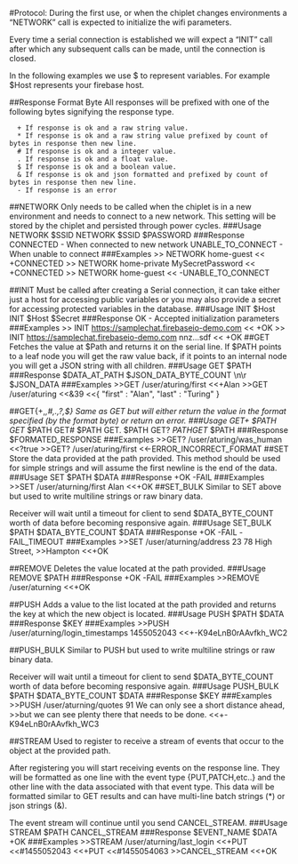 #Protocol:
During the first use, or when the chiplet changes environments a “NETWORK” call is expected to initialize the wifi parameters.

Every time a serial connection is established we will expect a “INIT” call after which any subsequent calls can be made, until the connection is closed. 

In the following examples we use $ to represent variables. For example $Host represents your firebase host.

##Response Format Byte
All responses will be prefixed with one of the following bytes signifying the response type.
```
  + If response is ok and a raw string value.
  * If response is ok and a raw string value prefixed by count of bytes in response then new line.
  # If response is ok and a integer value.
  . If response is ok and a float value.
  $ If response is ok and a boolean value.
  & If response is ok and json formatted and prefixed by count of bytes in response then new line.
  - If response is an error
```
##NETWORK
Only needs to be called when the chiplet is in a new environment and needs to connect to a new network. This setting will be stored by the chiplet and persisted through power cycles.
###Usage
	NETWORK $SSID
	NETWORK $SSID $PASSWORD
###Response
	CONNECTED - When connected to new network
	UNABLE_TO_CONNECT - When unable to connect
###Examples
	>> NETWORK home-guest
	<< +CONNECTED
	>> NETWORK home-private MySecretPassword
	<< +CONNECTED
	>> NETWORK home-guest
	<< -UNABLE_TO_CONNECT

##INIT
Must be called after creating a Serial connection, it can take either just a host for accessing public variables or you may also provide a secret for accessing protected variables in the database.
###Usage
	INIT $Host
	INIT $Host $Secret
###Response
	OK - Accepted initialization parameters
###Examples
	>> INIT https://samplechat.firebaseio-demo.com
	<< +OK
	>> INIT https://samplechat.firebaseio-demo.com nnz...sdf
	<< +OK
##GET
Fetches the value at $Path and returns it on the serial line. If $PATH points to a leaf node you will get the raw value back, if it points to an internal node you will get a JSON string with all children.
###Usage
	GET $PATH
###Response
	$DATA_AT_PATH
	$JSON_DATA_BYTE_COUNT \n\r $JSON_DATA
###Examples
	>>GET /user/aturing/first
	<<+Alan
	>>GET /user/aturing
	<<&39
	<<{ "first" : "Alan", "last" : "Turing" }
	
##GET{+,*,#,.,?,$}
Same as GET but will either return the value in the format specified (by the format byte) or return an error.
###Usage
	GET+ $PATH
	GET* $PATH
	GET# $PATH
	GET. $PATH
	GET? $PATH
	GET$ $PATH
###Response
	$FORMATED_RESPONSE
###Examples
	>>GET? /user/aturing/was_human
	<<?true
	>>GET? /user/aturing/first
	<<-ERROR_INCORRECT_FORMAT
##SET
Store the data provided at the path provided. This method should be used for simple strings and will assume the first newline is the end of the data.
###Usage
	SET $PATH $DATA
###Response
	+OK
	-FAIL
###Examples
	>>SET /user/aturning/first Alan
	<<+OK
##SET_BULK
Similar to SET above but used to write multiline strings or raw binary data.

Receiver will wait until a timeout for client to send $DATA_BYTE_COUNT worth of data before becoming responsive again.
###Usage
	SET_BULK $PATH $DATA_BYTE_COUNT $DATA
###Response
	+OK
	-FAIL
	-FAIL_TIMEOUT
###Examples
	>>SET /user/aturning/address 23 78 High Street,
	>>Hampton 
	<<+OK

##REMOVE
Deletes the value located at the path provided.
###Usage
	REMOVE $PATH
###Response
	+OK
	-FAIL
###Examples
	>>REMOVE /user/aturning
	<<+OK

##PUSH
Adds a value to the list located at the path provided and returns the key at which the new object is located.
###Usage
	PUSH $PATH $DATA
###Response
	$KEY
###Examples
	>>PUSH /user/aturning/login_timestamps 1455052043
	<<+-K94eLnB0rAAvfkh_WC2

##PUSH_BULK
Similar to PUSH but used to write multiline strings or raw binary data.

Receiver will wait until a timeout for client to send $DATA_BYTE_COUNT worth of data before becoming responsive again.
###Usage
	PUSH_BULK $PATH $DATA_BYTE_COUNT $DATA
###Response
	$KEY
###Examples
	>>PUSH /user/aturning/quotes 91 We can only see a short distance ahead,
	>>but we can see plenty there that needs to be done.
	<<+-K94eLnB0rAAvfkh_WC3

##STREAM
Used to register to receive a stream of events that occur to the object at the provided path.

After registering you will start receiving events on the response line. They will be formatted as one line with the event type {PUT,PATCH,etc..} and the other line with the data associated with that event type. This data will be formatted similar to GET results and can have multi-line batch strings (*) or json strings (&).

The event stream will continue until you send CANCEL_STREAM.
###Usage
	STREAM $PATH
	CANCEL_STREAM
###Response
	$EVENT_NAME
	$DATA
	+OK
###Examples
	>>STREAM /user/aturning/last_login
	<<+PUT 
	<<#1455052043
	<<+PUT
	<<#1455054063
	>>CANCEL_STREAM
	<<+OK
